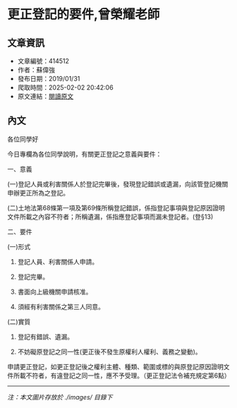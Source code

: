 # 更正登記的要件,曾榮耀老師

## 文章資訊
- 文章編號：414512
- 作者：蘇偉強
- 發布日期：2019/01/31
- 爬取時間：2025-02-02 20:42:06
- 原文連結：[閱讀原文](https://real-estate.get.com.tw/Columns/detail.aspx?no=414512)

## 內文
各位同學好

今日專欄為各位同學說明，有關更正登記之意義與要件：

一、意義

(一)登記人員或利害關係人於登記完畢後，發現登記錯誤或遺漏，向該管登記機關申辦更正所為之登記。

(二)土地法第68條第一項及第69條所稱登記錯誤，係指登記事項與登記原因證明文件所載之內容不符者；所稱遺漏，係指應登記事項而漏未登記者。(登§13)

二、要件

(一)形式

1. 登記人員、利害關係人申請。

2. 登記完畢。

3. 書面向上級機關申請核准。

4. 須經有利害關係之第三人同意。

(二)實質

1. 登記有錯誤、遺漏。

2. 不妨礙原登記之同一性(更正後不發生原權利人權利、義務之變動)。

申請更正登記，如更正登記後之權利主體、種類、範圍或標的與原登記原因證明文件所載不符者，有違登記之同一性，應不予受理。（更正登記法令補充規定第6點）

---
*注：本文圖片存放於 ./images/ 目錄下*
